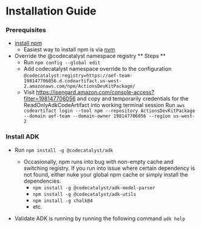 # Installation Guide

### Prerequisites

* [install npm](https://docs.npmjs.com/downloading-and-installing-node-js-and-npm)
  * Easiest way to install npm is via [nvm](https://github.com/nvm-sh/nvm)
* Override the @codecatalyst namespace registry
** Steps **
  * Run `npm config --global edit`
  * Add codecatalyst namespace override to the configuration `@codecatalyst:registry=https://aef-team-198147706056.d.codeartifact.us-west-2.amazonaws.com/npm/ActionsDevKitPackage/`
  * Visit https://isengard.amazon.com/console-access?filter=198147706056 and copy and temporarily credentials for the ReadOnlyAdkCodeArtifact into working terminal session
    Run `aws codeartifact login --tool npm --repository ActionsDevKitPackage --domain aef-team --domain-owner 198147706056 --region us-west-2`

### Install ADK

* Run `npm install -g @codecatalyst/adk`
  * Occasionally, npm runs into bug with non-empty cache and switching registry. If you run into issue where certain dependency is not found, either nuke your global npm cache or simply install the dependencies. 
    * `npm install -g @codecatalyst/adk-model-parser`
    * `npm install -g @codecatalyst/adk-utils`
    * `npm install -g chalk@4`
    *  etc.
 
* Validate ADK is running by running the following command `adk help`



